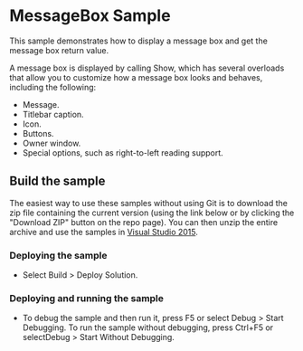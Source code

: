 # MessageBox Sample
This sample demonstrates how to display a message box and get the message box return value.

A message box is displayed by calling Show, which has several overloads that allow you to customize how a message box looks and behaves, including the following:

- Message.
- Titlebar caption.
- Icon.
- Buttons.
- Owner window.
- Special options, such as right-to-left reading support.

## Build the sample
The easiest way to use these samples without using Git is to download the zip file containing the current version (using the link below or by clicking the "Download ZIP" button on the repo page). You can then unzip the entire archive and use the samples in [Visual Studio 2015](https://www.visualstudio.com/wpf-vs).

### Deploying the sample
- Select Build > Deploy Solution. 

### Deploying and running the sample
- To debug the sample and then run it, press F5 or select Debug >  Start Debugging. To run the sample without debugging, press Ctrl+F5 or selectDebug > Start Without Debugging. 

